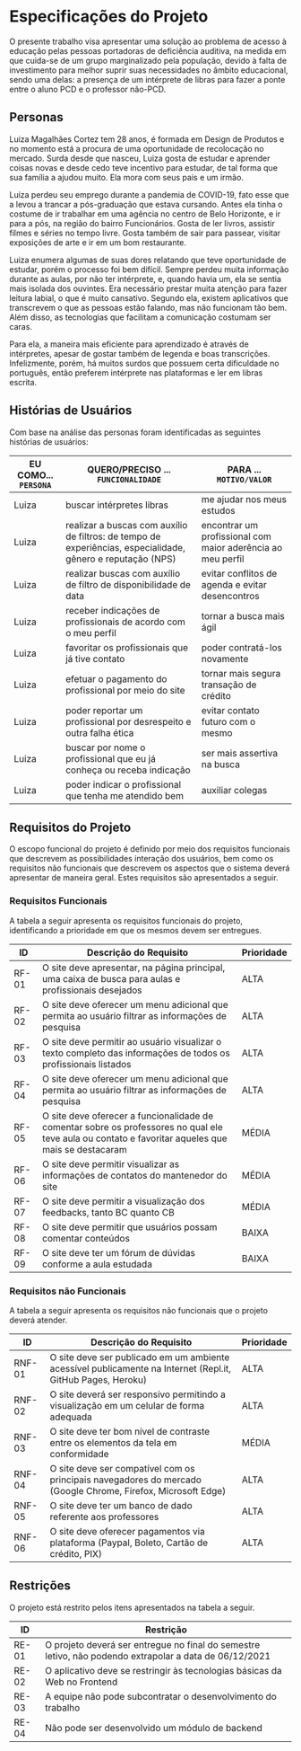 # Especificações do Projeto

O presente trabalho visa apresentar uma solução ao problema de acesso à educação pelas pessoas portadoras de deficiência auditiva, na medida em que cuida-se de um grupo marginalizado pela população, devido à falta de investimento para melhor suprir suas necessidades no âmbito educacional, sendo uma delas: a presença de um intérprete de libras para fazer a ponte entre o aluno PCD e o professor não-PCD.

## Personas

Luiza Magalhães Cortez tem 28 anos, é formada em Design de Produtos e no momento está a procura de uma oportunidade de recolocação no mercado. Surda desde que nasceu, Luiza gosta de estudar e aprender coisas novas e desde cedo teve incentivo para estudar, de tal forma que sua família a ajudou muito. Ela mora com seus pais e um irmão.

Luiza perdeu seu emprego durante a pandemia de COVID-19, fato esse que a levou a trancar a pós-graduação que estava cursando. Antes ela tinha o costume de ir trabalhar em uma agência no centro de Belo Horizonte, e ir para a pós, na região do bairro Funcionários. Gosta de ler livros, assistir filmes e séries no tempo livre. Gosta também de sair para passear, visitar exposições de arte e ir em um bom restaurante.

Luiza enumera algumas de suas dores relatando que teve oportunidade de estudar, porém o processo foi bem difícil. Sempre perdeu muita informação durante as aulas, por não ter intérprete, e, quando havia um, ela se sentia mais isolada dos ouvintes. Era necessário prestar muita atenção para fazer leitura labial, o que é muito cansativo. Segundo ela, existem aplicativos que transcrevem o que as pessoas estão falando, mas não funcionam tão bem. Além disso, as tecnologias que facilitam a comunicação costumam ser caras. 

Para ela, a maneira mais eficiente para aprendizado é através de intérpretes, apesar de gostar também de legenda e boas transcrições. Infelizmente, porém, há muitos surdos que possuem certa dificuldade no português, então preferem intérprete nas plataformas e ler em libras escrita.

## Histórias de Usuários

Com base na análise das personas foram identificadas as seguintes histórias de usuários:

| EU COMO... `PERSONA` | QUERO/PRECISO ... `FUNCIONALIDADE`                           | PARA ... `MOTIVO/VALOR`                                     |
| -------------------- | ------------------------------------------------------------ | ----------------------------------------------------------- |
| Luiza                | buscar intérpretes libras                                    | me ajudar nos meus estudos                                  |
| Luiza                | realizar a buscas com auxílio de filtros: de tempo de experiências, especialidade, gênero e reputação (NPS) | encontrar um profissional com maior aderência ao meu perfil |
| Luiza                | realizar buscas com auxílio de filtro de disponibilidade de data | evitar conflitos de agenda e evitar desencontros            |
| Luiza                | receber indicações de profissionais de acordo com o meu perfil | tornar a busca mais ágil                                    |
| Luiza                | favoritar os profissionais que já tive contato               | poder contratá-los novamente                                |
| Luiza                | efetuar o pagamento do profissional por meio do site         | tornar mais segura transação de crédito                     |
| Luiza                | poder reportar um profissional por desrespeito e outra falha ética | evitar contato futuro com o mesmo                           |
| Luiza                | buscar por nome o profissional que eu já conheça ou receba indicação | ser mais assertiva na busca                                 |
| Luiza                | poder indicar o profissional que tenha me atendido bem       | auxiliar colegas                                            |

## Requisitos do Projeto

O escopo funcional do projeto é definido por meio dos requisitos funcionais que descrevem as possibilidades interação dos usuários, bem como os requisitos não funcionais que descrevem os aspectos que o sistema deverá apresentar de maneira geral. Estes requisitos são apresentados a seguir.

### Requisitos Funcionais

A tabela a seguir apresenta os requisitos funcionais do projeto, identificando a prioridade em que os mesmos devem ser entregues.

| ID    | Descrição do Requisito                                       | Prioridade |
| ----- | ------------------------------------------------------------ | ---------- |
| RF-01 | O site deve apresentar, na página principal, uma caixa de busca para aulas e profissionais desejados | ALTA       |
| RF-02 | O site deve oferecer um menu adicional que permita ao usuário filtrar as informações de pesquisa | ALTA       |
| RF-03 | O site deve permitir ao usuário visualizar o texto completo das informações de todos os profissionais listados | ALTA       |
| RF-04 | O site deve oferecer um menu adicional que permita ao usuário filtrar as informações de pesquisa | ALTA       |
| RF-05 | O site deve oferecer a funcionalidade de comentar sobre os professores no qual ele teve aula ou contato e favoritar aqueles que mais se destacaram | MÉDIA      |
| RF-06 | O site deve permitir visualizar as informações de contatos do mantenedor do site | MÉDIA      |
| RF-07 | O site deve permitir a visualização dos feedbacks, tanto BC quanto CB | MÉDIA      |
| RF-08 | O site deve permitir que usuários possam comentar conteúdos  | BAIXA      |
| RF-09 | O site deve ter um fórum de dúvidas conforme a aula estudada | BAIXA      |

### Requisitos não Funcionais

A tabela a seguir apresenta os requisitos não funcionais que o projeto deverá atender.

| ID     | Descrição do Requisito                                       | Prioridade |
| ------ | ------------------------------------------------------------ | ---------- |
| RNF-01 | O site deve ser publicado em um ambiente acessível publicamente na Internet (Repl.it, GitHub Pages, Heroku) | ALTA       |
| RNF-02 | O site deverá ser responsivo permitindo a visualização em um celular de forma adequada | ALTA       |
| RNF-03 | O site deve ter bom nível de contraste entre os elementos da tela em conformidade | MÉDIA      |
| RNF-04 | O site deve ser compatível com os principais navegadores do mercado (Google Chrome, Firefox, Microsoft Edge) | ALTA       |
| RNF-05 | O site deve ter um banco de dado referente aos professores   | ALTA       |
| RNF-06 | O site deve oferecer pagamentos via plataforma (Paypal, Boleto, Cartão de crédito, PIX) | ALTA       |

## Restrições

O projeto está restrito pelos itens apresentados na tabela a seguir.

| ID    | Restrição                                                    |
| ----- | ------------------------------------------------------------ |
| RE-01 | O projeto deverá ser entregue no final do semestre letivo, não podendo extrapolar a data de 06/12/2021 |
| RE-02 | O aplicativo deve se restringir às tecnologias básicas da Web no Frontend |
| RE-03 | A equipe não pode subcontratar o desenvolvimento do trabalho |
| RE-04 | Não pode ser desenvolvido um módulo de backend               |

